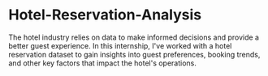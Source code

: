 # Hotel-Reservation-Analysis

The hotel industry relies on data to make informed decisions and provide a better guest experience. In this internship, I've worked with a hotel reservation dataset to gain insights into guest preferences, booking trends, and other key factors that impact the hotel's operations.
